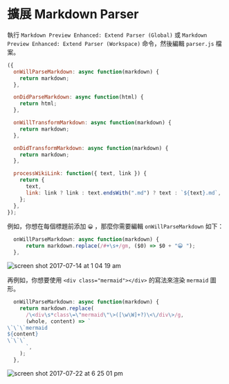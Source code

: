 # 擴展 Markdown Parser

執行 `Markdown Preview Enhanced: Extend Parser (Global)` 或 `Markdown Preview Enhanced: Extend Parser (Workspace)` 命令，然後編輯 `parser.js` 檔案。

```javascript
({
  onWillParseMarkdown: async function(markdown) {
    return markdown;
  },

  onDidParseMarkdown: async function(html) {
    return html;
  },

  onWillTransformMarkdown: async function(markdown) {
    return markdown;
  },

  onDidTransformMarkdown: async function(markdown) {
    return markdown;
  },

  processWikiLink: function({ text, link }) {
    return {
      text,
      link: link ? link : text.endsWith(".md") ? text : `${text}.md`,
    };
  },
});
```

例如，你想在每個標題前添加 `😀` ，那麼你需要編輯 `onWillParseMarkdown` 如下：

```javascript
  onWillParseMarkdown: async function(markdown) {
      return markdown.replace(/#+\s+/gm, ($0) => $0 + "😀 ");
  },
```

![screen shot 2017-07-14 at 1 04 19 am](https://user-images.githubusercontent.com/1908863/28200243-78e1a10a-6830-11e7-836b-2defc528ee07.png)

再例如，你想要使用 `<div class="mermaid"></div>` 的寫法來渲染 `mermaid` 圖形。

```javascript
  onWillParseMarkdown: async function(markdown) {
    return markdown.replace(
      /\<div\s*class\=\"mermaid\"\>([\w\W]+?)\<\/div\>/g,
      (whole, content) => `
\`\`\`mermaid
${content}
\`\`\`
      `,
    );
  },
```

![screen shot 2017-07-22 at 6 25 01 pm](https://user-images.githubusercontent.com/1908863/28495177-1a307b18-6f0b-11e7-9bfc-23213d7b2e35.png)
